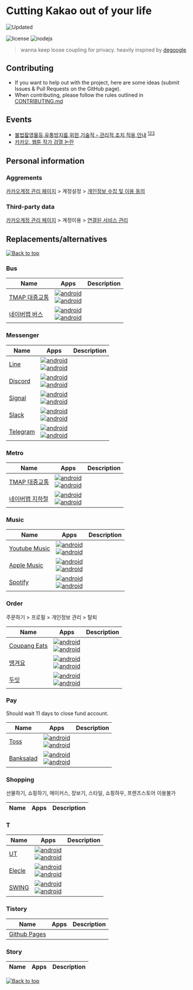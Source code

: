 # Cutting Kakao out of your life

[//]: # (NOTE: Please do NOT directly edit this file! Instead, edit)
[//]: # (either dekakao.yml or any Markdown file in the md/ directory)

![Updated](https://img.shields.io/static/v1?label=updated&message=2024-06-17T23:24:18.859+09:00&color=388E3C&style=flat-square)

![license](https://img.shields.io/badge/license-unlicensed-green)
![nodejs](https://img.shields.io/badge/nodejs-18-green)

> wanna keep loose coupling for privacy. heavily inspired by [degoogle](https://github.com/tycrek/degoogle).

## Contributing

- If you want to help out with the project, here are some ideas (submit Issues & Pull Requests on the GitHub page).
- When contributing, please follow the rules outlined in [CONTRIBUTING.md](./CONTRIBUTING.md)

## Events

- [불법촬영물등 유통방지를 위한 기술적・관리적 조치 적용 안내](https://events.kakao.com/talk/notices/ko/2590) <sup>[1](https://twitter.com/Snowden/status/1423466855986044928)[2](https://twitter.com/Snowden/status/1423469854347169798)[3](https://twitter.com/Snowden/status/1434209282753536007)</sup>
- [카카오, 웹툰 작가 검열 논란](http://www.sisajournal-e.com/news/articleView.html?idxno=237002)

## Personal information

### Aggrements

[카카오계정 관리 페이지](https://accounts.kakao.com/weblogin/account/info) > 계정설정 > [개인정보 수집 및 이용 동의](https://accounts.kakao.com/weblogin/account/setting)

### Third-party data

[카카오계정 관리 페이지](https://accounts.kakao.com/weblogin/account/info) > 계정이용 > [연결된 서비스 관리](https://accounts.kakao.com/weblogin/account/partner)


## Replacements/alternatives

[![Back to top](https://img.shields.io/badge/Back%20to%20top-lightgrey?style=flat-square)](#cutting-kakao-out-of-your-life)

### Bus

| Name | Apps |Description |
| ---- | ---- | ----------- |
|[TMAP 대중교통](https://www.tmap.co.kr)|[![android](https://img.shields.io/badge/android-black?logo=android)](https://play.google.com/store/apps/details?id=com.skp.lbs.ptransit)<br/>[![android](https://img.shields.io/badge/ios-black?logo=apple)](https://apps.apple.com/kr/app/tmap-대중교통/id583223883)||
|[네이버맵 버스](https://m.map.naver.com/bus/index.naver)|[![android](https://img.shields.io/badge/android-black?logo=android)](https://play.google.com/store/apps/details?id=com.nhn.android.nmap)<br/>[![android](https://img.shields.io/badge/ios-black?logo=apple)](https://apps.apple.com/kr/app/naver-map-navigation/id311867728)||


### Messenger

| Name | Apps |Description |
| ---- | ---- | ----------- |
|[Line](https://line.me/ko/)|[![android](https://img.shields.io/badge/android-black?logo=android)](https://play.google.com/store/apps/details?id=jp.naver.line.android)<br/>[![android](https://img.shields.io/badge/ios-black?logo=apple)](https://apps.apple.com/kr/app/line/id443904275)||
|[Discord](https://discord.com)|[![android](https://img.shields.io/badge/android-black?logo=android)](https://play.google.com/store/apps/details?id=com.discord)<br/>[![android](https://img.shields.io/badge/ios-black?logo=apple)](https://apps.apple.com/kr/app/discord-chat-talk-hangout/id985746746)||
|[Signal](https://signal.org/ko/)|[![android](https://img.shields.io/badge/android-black?logo=android)](https://play.google.com/store/apps/details?id=org.thoughtcrime.securesms)<br/>[![android](https://img.shields.io/badge/ios-black?logo=apple)](https://apps.apple.com/kr/app/signal-private-messenger/id874139669)||
|[Slack](https://slack.com/intl/ko-kr/)|[![android](https://img.shields.io/badge/android-black?logo=android)](https://play.google.com/store/apps/details?id=com.Slack)<br/>[![android](https://img.shields.io/badge/ios-black?logo=apple)](https://apps.apple.com/kr/app/slack/id618783545)||
|[Telegram](https://telegram.org)|[![android](https://img.shields.io/badge/android-black?logo=android)](https://play.google.com/store/apps/details?id=org.telegram.messenger)<br/>[![android](https://img.shields.io/badge/ios-black?logo=apple)](https://apps.apple.com/kr/app/telegram-messenger/id686449807)||


### Metro

| Name | Apps |Description |
| ---- | ---- | ----------- |
|[TMAP 대중교통](https://www.tmap.co.kr)|[![android](https://img.shields.io/badge/android-black?logo=android)](https://play.google.com/store/apps/details?id=com.skp.lbs.ptransit)<br/>[![android](https://img.shields.io/badge/ios-black?logo=apple)](https://apps.apple.com/kr/app/tmap-대중교통/id583223883)||
|[네이버맵 지하철](https://m.map.naver.com/subway/subwayLine.naver)|[![android](https://img.shields.io/badge/android-black?logo=android)](https://play.google.com/store/apps/details?id=com.nhn.android.nmap)<br/>[![android](https://img.shields.io/badge/ios-black?logo=apple)](https://apps.apple.com/kr/app/naver-map-navigation/id311867728)||


### Music

| Name | Apps |Description |
| ---- | ---- | ----------- |
|[Youtube Music](https://music.youtube.com)|[![android](https://img.shields.io/badge/android-black?logo=android)](https://play.google.com/store/apps/details?id=com.google.android.apps.youtube.music)<br/>[![android](https://img.shields.io/badge/ios-black?logo=apple)](https://apps.apple.com/kr/app/youtube-music/id1017492454)||
|[Apple Music](https://www.apple.com/kr/apple-music/)|[![android](https://img.shields.io/badge/android-black?logo=android)](https://play.google.com/store/apps/details?id=com.apple.android.music)<br/>[![android](https://img.shields.io/badge/ios-black?logo=apple)](https://apps.apple.com/kr/app/apple-music/id1108187390)||
|[Spotify](https://www.spotify.com/kr-ko/)|[![android](https://img.shields.io/badge/android-black?logo=android)](https://play.google.com/store/apps/details?id=com.spotify.music)<br/>[![android](https://img.shields.io/badge/ios-black?logo=apple)](https://apps.apple.com/kr/app/spotify-스포티파이/id324684580)||


### Order

주문하기 > 프로필 > 개인정보 관리 > 탈퇴

| Name | Apps |Description |
| ---- | ---- | ----------- |
|[Coupang Eats](https://www.coupangeats.com)|[![android](https://img.shields.io/badge/android-black?logo=android)](https://play.google.com/store/apps/details?id=com.coupang.mobile.eats)<br/>[![android](https://img.shields.io/badge/ios-black?logo=apple)](https://apps.apple.com/kr/app/쿠팡이츠/id1445504255)||
|[땡겨요](https://www.ddangyo.com)|[![android](https://img.shields.io/badge/android-black?logo=android)](https://play.google.com/store/apps/details?id=com.shinhan.o2o)<br/>[![android](https://img.shields.io/badge/ios-black?logo=apple)](https://apps.apple.com/kr/app/땡겨요/id1598850912)||
|[두잇](https://doeat.io)|[![android](https://img.shields.io/badge/android-black?logo=android)](https://doeat.page.link/5hedMgG8qUDoteHTA)<br/>[![android](https://img.shields.io/badge/ios-black?logo=apple)](https://doeat.page.link/5hedMgG8qUDoteHTA)||


### Pay

Should wait 11 days to close fund account.

| Name | Apps |Description |
| ---- | ---- | ----------- |
|[Toss](https://toss.im)|[![android](https://img.shields.io/badge/android-black?logo=android)](https://play.google.com/store/apps/details?id=viva.republica.toss)<br/>[![android](https://img.shields.io/badge/ios-black?logo=apple)](https://apps.apple.com/kr/app/토스/id839333328)||
|[Banksalad](https://www.banksalad.com)|[![android](https://img.shields.io/badge/android-black?logo=android)](https://play.google.com/store/apps/details?id=com.rainist.banksalad2)<br/>[![android](https://img.shields.io/badge/ios-black?logo=apple)](https://apps.apple.com/kr/app/뱅크샐러드/id1195804784)||


### Shopping

선물하기, 쇼핑하기, 메이커스, 장보기, 스타일, 쇼핑하우, 프렌즈스토어 이용불가

| Name | Apps |Description |
| ---- | ---- | ----------- |



### T

| Name | Apps |Description |
| ---- | ---- | ----------- |
|[UT](https://www.ut.taxi/kr/ko/)|[![android](https://img.shields.io/badge/android-black?logo=android)](https://play.google.com/store/apps/details?id=com.ubercab)<br/>[![android](https://img.shields.io/badge/ios-black?logo=apple)](https://apps.apple.com/kr/app/uber/id368677368)||
|[Elecle](https://elecle.bike/service/)|[![android](https://img.shields.io/badge/android-black?logo=android)](https://play.google.com/store/apps/details?id=org.nine2one.elecle)<br/>[![android](https://img.shields.io/badge/ios-black?logo=apple)](https://apps.apple.com/kr/app/일레클-모든-이동의-시작과-끝/id1456461872)||
|[SWING](https://www.swingmobility.co/)|[![android](https://img.shields.io/badge/android-black?logo=android)](https://play.google.com/store/apps/details?id=com.co.swing)<br/>[![android](https://img.shields.io/badge/ios-black?logo=apple)](https://apps.apple.com/kr/app/%EC%8A%A4%EC%9C%99-swing-your-smart-wing/id1459344011)||


### Tistory

| Name | Apps |Description |
| ---- | ---- | ----------- |
|[Github Pages](https://pages.github.com)|<br/>||


### Story

| Name | Apps |Description |
| ---- | ---- | ----------- |



[![Back to top](https://img.shields.io/badge/Back%20to%20top-lightgrey?style=flat-square)](#cutting-kakao-out-of-your-life)
